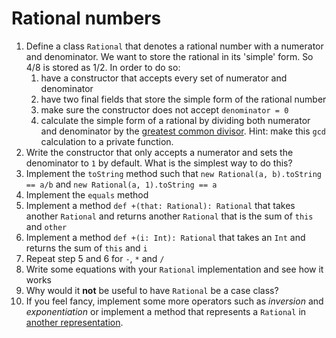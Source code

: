 # Rational numbers
1. Define a class `Rational` that denotes a rational number with a numerator and denominator. We want to store the rational in its 'simple' form. So 4/8 is stored as 1/2. In order to do so:
    1. have a constructor that accepts every set of numerator and denominator
    2. have two final fields that store the simple form of the rational number
    3. make sure the constructor does not accept `denominator = 0`
    4. calculate the simple form of a rational by dividing both numerator and denominator by the [greatest common divisor](https://en.wikipedia.org/wiki/Greatest_common_divisor#Using_Euclid.27s_algorithm). Hint: make this `gcd` calculation to a private function.
2. Write the constructor that only accepts a numerator and sets the denominator to `1` by default. What is the simplest way to do this?
3. Implement the `toString` method such that `new Rational(a, b).toString == a/b` and `new Rational(a, 1).toString == a`
4. Implement the `equals` method
5. Implement a method `def +(that: Rational): Rational` that takes another `Rational` and returns another `Rational` that is the sum of `this` and `other`
6. Implement a method `def +(i: Int): Rational` that takes an `Int` and returns the sum of `this` and `i`
7. Repeat step 5 and 6 for `-`, `*` and `/`
8. Write some equations with your `Rational` implementation and see how it works
9. Why would it **not** be useful to have `Rational` be a case class?
10. If you feel fancy, implement some more operators such as *inversion* and *exponentiation* or implement a method that represents a `Rational` in [another representation](https://en.wikipedia.org/wiki/Rational_number#Other_representations).
